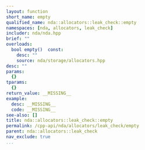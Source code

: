 ```yaml
---
layout: function
short_name: empty
qualified_name: nda::allocators::leak_check::empty
namespaces: [nda, allocators, leak_check]
includer: nda/nda.hpp
brief: ""
overloads:
  bool empty()  const:
    desc: ""
    source: nda/storage/allocators.hpp
desc: ""
params:
  {}
tparams:
  {}
return_value: __MISSING__
example:
  desc: __MISSING__
  code: __MISSING__
see-also: []
title: nda::allocators::leak_check::empty
permalink: /cpp-api/nda/allocators/leak_check/empty
parent: nda::allocators::leak_check
nav_exclude: true
...
```


